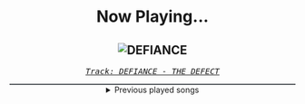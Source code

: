<div align="center"> 
<h1>Now Playing...</h1>

![DEFIANCE](https://i.scdn.co/image/ab67616d00001e02906dbc0163efeb83d5cf9919)
--
_<samp><a href="https://open.spotify.com/track/18Jrd0i4ZPttrH2XwDI3UX">Track: DEFIANCE - THE DEFECT</a></samp>_

<div style="border: 1px #4B5054 solid"></div>
<details>
  <summary>
    Previous played songs
  </summary>
  <table>
    <thead>
      <tr>
        <th>
          Artist
        </th>
        <th>
          Song
        </th>
        <th>
          Link
        </th>
      </tr>
    </thead>
    <tbody>
      <tr><td>THE DEFECT</td><td>DEFIANCE</td><td><a href="https://open.spotify.com/track/18Jrd0i4ZPttrH2XwDI3UX">https://open.spotify.com/track/18Jrd0i4ZPttrH2XwDI3UX</a></td></tr><tr><td>HIGHSOCIETY</td><td>Night Ride</td><td><a href="https://open.spotify.com/track/739LXX19KgfZHz5noiW57U">https://open.spotify.com/track/739LXX19KgfZHz5noiW57U</a></td></tr><tr><td>Nitroverts</td><td>Countdown</td><td><a href="https://open.spotify.com/track/3ptwNwIz3rL4gmiClcduGY">https://open.spotify.com/track/3ptwNwIz3rL4gmiClcduGY</a></td></tr><tr><td>STARSET</td><td>OTHER WORLDS THAN THESE</td><td><a href="https://open.spotify.com/track/0heufLGCARpOYKH2v8IMsj">https://open.spotify.com/track/0heufLGCARpOYKH2v8IMsj</a></td></tr><tr><td>Deadcode</td><td>Don't Let Me Go</td><td><a href="https://open.spotify.com/track/1wOnMULZw4RLpgppuiTYIV">https://open.spotify.com/track/1wOnMULZw4RLpgppuiTYIV</a></td></tr><tr><td>Celldweller</td><td>I Believe You</td><td><a href="https://open.spotify.com/track/0qM4BA8LG9gfRPXmCjXVK0">https://open.spotify.com/track/0qM4BA8LG9gfRPXmCjXVK0</a></td></tr><tr><td>ENMY</td><td>Last One Standing</td><td><a href="https://open.spotify.com/track/5EmyJDiKjLlM5taCK9aThp">https://open.spotify.com/track/5EmyJDiKjLlM5taCK9aThp</a></td></tr><tr><td>Celldweller</td><td>Ghosts (feat. Tom Salta)</td><td><a href="https://open.spotify.com/track/6cvF950lnWbsNnjaaBA3k5">https://open.spotify.com/track/6cvF950lnWbsNnjaaBA3k5</a></td></tr><tr><td>Bury Tomorrow</td><td>What If I Burn</td><td><a href="https://open.spotify.com/track/2t5IGRF7et660sYZ3lKVJi">https://open.spotify.com/track/2t5IGRF7et660sYZ3lKVJi</a></td></tr><tr><td>Memphis May Fire</td><td>The Other Side</td><td><a href="https://open.spotify.com/track/0u8wRzaAaJkqpqrTYNn3bZ">https://open.spotify.com/track/0u8wRzaAaJkqpqrTYNn3bZ</a></td></tr><tr><td>Windwaker</td><td>Infinity</td><td><a href="https://open.spotify.com/track/6i3QWndoulZjTQveysYQmz">https://open.spotify.com/track/6i3QWndoulZjTQveysYQmz</a></td></tr><tr><td>aurorawave</td><td>Tibetan Sky Burial (with Frankie Palmeri of Emmure)</td><td><a href="https://open.spotify.com/track/74cWyGHMi5UEZ3kdpDiDMb">https://open.spotify.com/track/74cWyGHMi5UEZ3kdpDiDMb</a></td></tr><tr><td>FOXCULT</td><td>THE EMERALD GROVE [feat. Tom Byrne]</td><td><a href="https://open.spotify.com/track/01KohufsjqDyfg82Dgv8cG">https://open.spotify.com/track/01KohufsjqDyfg82Dgv8cG</a></td></tr><tr><td>Disciple</td><td>Resurrecting Reasons</td><td><a href="https://open.spotify.com/track/5havO3Edwyy7qn748NYcfY">https://open.spotify.com/track/5havO3Edwyy7qn748NYcfY</a></td></tr><tr><td>Linkin Park</td><td>Up From the Bottom</td><td><a href="https://open.spotify.com/track/5IL3VPDy5siXiptYHF2aLS">https://open.spotify.com/track/5IL3VPDy5siXiptYHF2aLS</a></td></tr><tr><td>SICK PUPPIES</td><td>KNOCK YOUR LIGHTS OUT</td><td><a href="https://open.spotify.com/track/0ht10AkEELRB7YKvBfO8ux">https://open.spotify.com/track/0ht10AkEELRB7YKvBfO8ux</a></td></tr><tr><td>Citizen Soldier</td><td>Figure Me Out</td><td><a href="https://open.spotify.com/track/4p1fcHZzIjj1UIZgH9D38Q">https://open.spotify.com/track/4p1fcHZzIjj1UIZgH9D38Q</a></td></tr><tr><td>Memphis May Fire</td><td>Love Is War</td><td><a href="https://open.spotify.com/track/2iKYgFZXyC5GBxCbg2HCD7">https://open.spotify.com/track/2iKYgFZXyC5GBxCbg2HCD7</a></td></tr><tr><td>Annisokay</td><td>Inner Sanctum</td><td><a href="https://open.spotify.com/track/3LEIp7OkTqbGS6WBeivfv3">https://open.spotify.com/track/3LEIp7OkTqbGS6WBeivfv3</a></td></tr><tr><td>Arch Enemy</td><td>A Million Suns</td><td><a href="https://open.spotify.com/track/0RXtkfxtmUFb7kcDTXQfYk">https://open.spotify.com/track/0RXtkfxtmUFb7kcDTXQfYk</a></td></tr>
    </tbody>
  </table>
</details>

</div>
